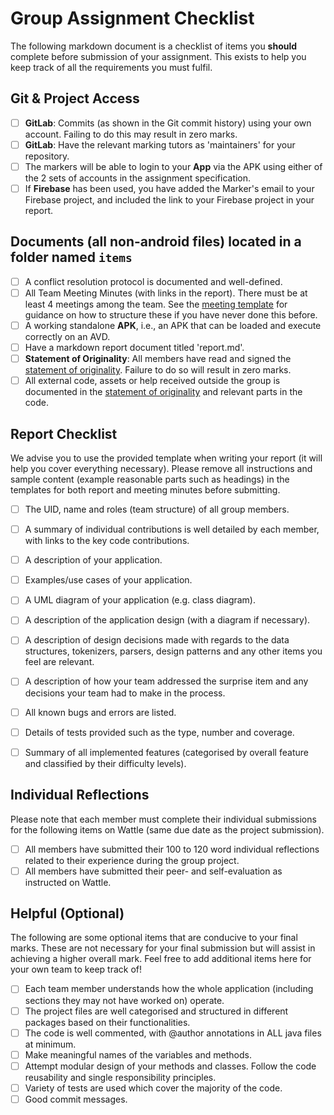 # Group Assignment Checklist
The following markdown document is a checklist of items you **should** complete before submission of your assignment. This exists to help you keep track of all the requirements you must fulfil.

## Git & Project Access
- [ ] **GitLab**: Commits (as shown in the Git commit history) using your own account. Failing to do this may result in zero marks.
- [ ] **GitLab**: Have the relevant marking tutors as 'maintainers' for your repository.
- [ ] The markers will be able to login to your **App** via the APK using either of the 2 sets of accounts in the assignment specification.
- [ ] If **Firebase** has been used, you have added the Marker's email to your Firebase project, and included the link to your Firebase project in your report.

## Documents (all non-android files) located in a folder named `items`
- [ ] A conflict resolution protocol is documented and well-defined.
- [ ] All Team Meeting Minutes (with links in the report). There must be at least 4 meetings among the team. See the [meeting template](./meeting0.md) for guidance on how to structure these if you have never done this before.
- [ ] A working standalone **APK**, i.e., an APK that can be loaded and execute correctly on an AVD.
- [ ] Have a markdown report document titled 'report.md'.
- [ ] **Statement of Originality**: All members have read and signed the [statement of originality](./statement-of-originality.yml). Failure to do so will result in zero marks.
- [ ] All external code, assets or help received outside the group is documented in the [statement of originality](./statement-of-originality.yml) and relevant parts in the code.

## Report Checklist
We advise you to use the provided template when writing your report (it will help you cover everything necessary).
Please remove all instructions and sample content (example reasonable parts such as headings) 
in the templates for both report and meeting minutes before submitting.
- [ ] The UID, name and roles (team structure) of all group members.
- [ ] A summary of individual contributions is well detailed by each member, with links to the key code contributions.
- [ ] A description of your application.
- [ ] Examples/use cases of your application.
- [ ] A UML diagram of your application (e.g. class diagram).
- [ ] A description of the application design (with a diagram if necessary).
- [ ] A description of design decisions made with regards to the data structures, tokenizers, parsers, design patterns and any other items you feel are relevant.
- [ ] A description of how your team addressed the surprise item and any decisions your team had to make in the process.
- [ ] All known bugs and errors are listed.
- [ ] Details of tests provided such as the type, number and coverage.
- [ ] Summary of all implemented features (categorised by overall feature and classified by their difficulty levels).


## Individual Reflections
Please note that each member must complete their individual submissions for the following items on Wattle (same due date as the project submission).
- [ ] All members have submitted their 100 to 120 word individual reflections related to their experience during the group project.
- [ ] All members have submitted their peer- and self-evaluation as instructed on Wattle.

## Helpful (Optional)
The following are some optional items that are conducive to your final marks. These are not necessary for your final submission but will assist in achieving a higher overall mark. Feel free to add additional items here for your own team to keep track of!
- [ ] Each team member understands how the whole application (including sections they may not have worked on) operate.
- [ ] The project files are well categorised and structured in different packages based on their functionalities.
- [ ] The code is well commented, with @author annotations in ALL java files at minimum.
- [ ] Make meaningful names of the variables and methods.
- [ ] Attempt modular design of your methods and classes. Follow the code reusability and single responsibility principles.
- [ ] Variety of tests are used which cover the majority of the code.
- [ ] Good commit messages.
